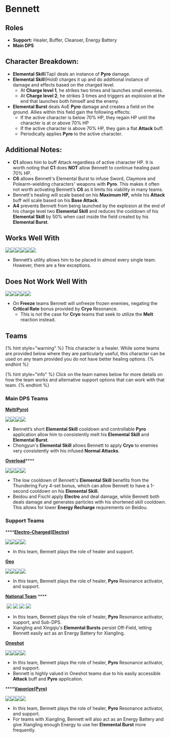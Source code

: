 # Bennett

## **Roles**

* **Support:** Healer, Buffer, Cleanser, Energy Battery
* **Main DPS**

## **Character Breakdown:**

* **Elemental Skill**(Tap) deals an instance of **Pyro** damage.&#x20;
* **Elemental Skill**(Hold) charges it up and do additional instance of damage and effects based on the charged level.
  * At **Charge level 1**, he strikes two times and launches small enemies.
  * At **Charge level 2**, he strikes 3 times and triggers an explosion at the end that launches both himself and the enemy.
* **Elemental Burst** deals AoE **Pyro** damage and creates a field on the ground. Allies within this field gain the following effects:
  * If the active character is below 70% HP, they regain HP until the character is at or above 70% HP
  * If the active character is above 70% HP, they gain a flat **Attack** buff.
  * Periodically applies **Pyro** to the active character.

## **Additional Notes:**

* **C1** allows him to buff Attack regardless of active character HP. It is worth noting that **C1** does **NOT** allow Bennett to continue healing past 70% HP.
* **C6** allows Bennett's Elemental Burst to infuse Sword, Claymore and Polearm-wielding characters' weapons with **Pyro**. This makes it often not worth activating Bennett’s **C6** as it limits his viability in many teams.
* Bennett's healing will scale based on his **Maximum HP,** while his **Attack** buff will scale based on his **Base Attack**.
* **A4** prevents Bennett from being launched by the explosion at the end of his charge level two **Elemental Skill** and reduces the cooldown of his **Elemental Skill** by 50% when cast inside the field created by his **Elemental Burst**.

## Works Well With

![](../../.gitbook/assets/Element\_Anemo.webp)![](../../.gitbook/assets/Element\_Cryo.webp)![](../../.gitbook/assets/Element\_Electro.webp)![](../../.gitbook/assets/Element\_Hydro.webp)![](../../.gitbook/assets/Element\_Pyro.webp)![](../../.gitbook/assets/Element\_Geo.webp)

* Bennett’s utility allows him to be placed in almost every single team. However, there are a few exceptions.

## **Does Not Work Well With**

![](../../.gitbook/assets/UI\_AvatarIcon\_Ayaka.png)![](../../.gitbook/assets/UI\_AvatarIcon\_Chongyun.png)![](../../.gitbook/assets/UI\_AvatarIcon\_Ganyu.png)![](../../.gitbook/assets/UI\_AvatarIcon\_Kaeya.png)![](../../.gitbook/assets/UI\_AvatarIcon\_Rosaria.png)

* On **Freeze** teams Bennett will unfreeze frozen enemies, negating the **Critical Rate** bonus provided by **Cryo** Resonance.
  * This is not the case for **Cryo** teams that seek to utilize the **Melt** reaction instead.

## **Teams**

{% hint style="warning" %}
This character is a healer. While some teams are provided below where they are particularly useful, this character can be used on any team provided you do not have better healing options.
{% endhint %}

{% hint style="info" %}
Click on the team names below for more details on how the team works and alternative support options that can work with that team.
{% endhint %}

### **Main DPS Teams**

****[**Melt(Pyro)**](../../teams/melt.md)****

![](../../.gitbook/assets/UI\_AvatarIcon\_Bennett.png)![](../../.gitbook/assets/UI\_AvatarIcon\_Chongyun.png)![](../../.gitbook/assets/UI\_AvatarIcon\_Xingqiu.png)![](../../.gitbook/assets/UI\_AvatarIcon\_Sucrose.png)

* Bennett’s short **Elemental Skill** cooldown and controllable **Pyro** application allow him to consistently melt his **Elemental Skill** and **Elemental Burst**.
* Chongyun's **Elemental Skill** allows Bennett to apply **Cryo** to enemies very consistently with his infused **Normal Attacks**.

[**Overload**](../../teams/overload.md)****

![](../../.gitbook/assets/UI\_AvatarIcon\_Bennett.png)![](../../.gitbook/assets/UI\_AvatarIcon\_Beidou.png)![](../../.gitbook/assets/UI\_AvatarIcon\_Fischl.png)![](../../.gitbook/assets/UI\_AvatarIcon\_Xingqiu.png)

* The low cooldown of Bennett's **Elemental Skill** benefits from the Thundering Fury 4-set bonus, which can allow Bennett to have a 1-second cooldown on his **Elemental Skill.**
* Beidou and Fischl apply **Electro** and deal damage, while Bennett both deals damage and generates particles with his shortened skill cooldown. This allows for lower **Energy Recharge** requirements on Beidou.

### Support Teams

****[**Electro-Charged(Electro)**](../../teams/electro-charged.md)

![](../../.gitbook/assets/UI\_AvatarIcon\_Beidou.png)![](../../.gitbook/assets/UI\_AvatarIcon\_Xingqiu.png)![](../../.gitbook/assets/UI\_AvatarIcon\_Fischl.png)![](../../.gitbook/assets/UI\_AvatarIcon\_Bennett.png)

* In this team, Bennett plays the role of healer and support.

****[**Geo**](../../teams/geo.md)****

![](../../.gitbook/assets/UI\_AvatarIcon\_Ningguang.png)![](../../.gitbook/assets/UI\_AvatarIcon\_Zhongli.png)![](../../.gitbook/assets/UI\_AvatarIcon\_Xiangling.png)![](../../.gitbook/assets/UI\_AvatarIcon\_Bennett.png)

* In this team, Bennett plays the role of healer, **Pyro** Resonance activator, and support.

**​**[**National Team**](https://genshinteambuilds.gitbook.io/teams/teams/other) **** ​

​ ![](../../.gitbook/assets/UI\_AvatarIcon\_Xiangling.png) ![](../../.gitbook/assets/UI\_AvatarIcon\_Xingqiu.png) ![](../../.gitbook/assets/UI\_AvatarIcon\_Chongyun.png) ![](../../.gitbook/assets/UI\_AvatarIcon\_Bennett.png)

* In this team, Bennett plays the role of healer, **Pyro** Resonance activator, support, and Sub-DPS.
* Xiangling and Xingqiu's **Elemental Bursts** persist Off-Field, letting Bennett easily act as an Energy Battery for Xiangling.

****[**Oneshot**](../../teams/oneshot.md)****

![](../../.gitbook/assets/UI\_AvatarIcon\_Tartaglia.png)![](../../.gitbook/assets/UI\_AvatarIcon\_Bennett.png)![](../../.gitbook/assets/UI\_AvatarIcon\_Mona.png)![](../../.gitbook/assets/UI\_AvatarIcon\_Sucrose.png)

* In this team, Bennett plays the role of healer, **Pyro** Resonance activator, and support.
* Bennett is highly valued in Oneshot teams due to his easily accessible **Attack** buff and **Pyro** application.

****[**Vaporize(Pyro)**](../../teams/reverse-vaporize.md)

![](../../.gitbook/assets/UI\_AvatarIcon\_Diluc.png)![](../../.gitbook/assets/UI\_AvatarIcon\_Xingqiu.png)![](../../.gitbook/assets/UI\_AvatarIcon\_Sucrose.png)![](../../.gitbook/assets/UI\_AvatarIcon\_Bennett.png)

* In this team, Bennett plays the role of healer, **Pyro** Resonance activator, and support.
* For teams with Xiangling, Bennett will also act as an Energy Battery and give Xiangling enough Energy to use her **Elemental Burst** more frequently.
